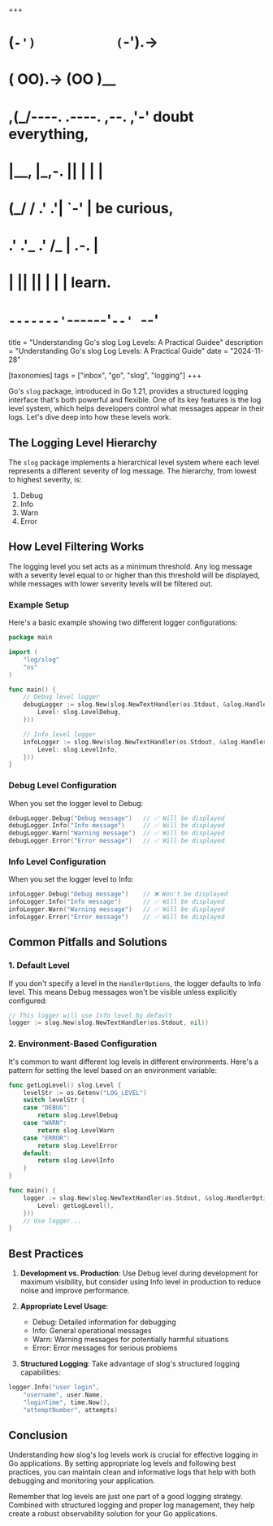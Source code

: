 +++
#   (`-')           (`-').->
#   ( OO).->        (OO )__
# ,(_/----. .----. ,--. ,'-' doubt everything,
# |__,    |\_,-.  ||  | |  |
#  (_/   /    .' .'|  `-'  | be curious,
#  .'  .'_  .'  /_ |  .-.  |
# |       ||      ||  | |  | learn.
# `-------'`------'`--' `--'

title = "Understanding Go's slog Log Levels: A Practical Guidee"
description = "Understanding Go's slog Log Levels: A Practical Guide"
date = "2024-11-28"

[taxonomies]
tags = ["inbox", "go", "slog", "logging"]
+++


Go's `slog` package, introduced in Go 1.21, provides a structured logging interface that's both powerful and flexible. One of its key features is the log level system, which helps developers control what messages appear in their logs. Let's dive deep into how these levels work.

## The Logging Level Hierarchy

The `slog` package implements a hierarchical level system where each level represents a different severity of log message. The hierarchy, from lowest to highest severity, is:

1. Debug
2. Info
3. Warn
4. Error

## How Level Filtering Works

The logging level you set acts as a minimum threshold. Any log message with a severity level equal to or higher than this threshold will be displayed, while messages with lower severity levels will be filtered out.

### Example Setup

Here's a basic example showing two different logger configurations:

```go
package main

import (
    "log/slog"
    "os"
)

func main() {
    // Debug level logger
    debugLogger := slog.New(slog.NewTextHandler(os.Stdout, &slog.HandlerOptions{
        Level: slog.LevelDebug,
    }))

    // Info level logger
    infoLogger := slog.New(slog.NewTextHandler(os.Stdout, &slog.HandlerOptions{
        Level: slog.LevelInfo,
    }))
}
```

### Debug Level Configuration

When you set the logger level to Debug:

```go
debugLogger.Debug("Debug message")   // ✅ Will be displayed
debugLogger.Info("Info message")     // ✅ Will be displayed
debugLogger.Warn("Warning message")  // ✅ Will be displayed
debugLogger.Error("Error message")   // ✅ Will be displayed
```

### Info Level Configuration

When you set the logger level to Info:

```go
infoLogger.Debug("Debug message")    // ❌ Won't be displayed
infoLogger.Info("Info message")      // ✅ Will be displayed
infoLogger.Warn("Warning message")   // ✅ Will be displayed
infoLogger.Error("Error message")    // ✅ Will be displayed
```

## Common Pitfalls and Solutions

### 1. Default Level

If you don't specify a level in the `HandlerOptions`, the logger defaults to Info level. This means Debug messages won't be visible unless explicitly configured:

```go
// This logger will use Info level by default
logger := slog.New(slog.NewTextHandler(os.Stdout, nil))
```

### 2. Environment-Based Configuration

It's common to want different log levels in different environments. Here's a pattern for setting the level based on an environment variable:

```go
func getLogLevel() slog.Level {
    levelStr := os.Getenv("LOG_LEVEL")
    switch levelStr {
    case "DEBUG":
        return slog.LevelDebug
    case "WARN":
        return slog.LevelWarn
    case "ERROR":
        return slog.LevelError
    default:
        return slog.LevelInfo
    }
}

func main() {
    logger := slog.New(slog.NewTextHandler(os.Stdout, &slog.HandlerOptions{
        Level: getLogLevel(),
    }))
    // Use logger...
}
```

## Best Practices

1. **Development vs. Production**: Use Debug level during development for maximum visibility, but consider using Info level in production to reduce noise and improve performance.

2. **Appropriate Level Usage**:
    - Debug: Detailed information for debugging
    - Info: General operational messages
    - Warn: Warning messages for potentially harmful situations
    - Error: Error messages for serious problems

3. **Structured Logging**: Take advantage of slog's structured logging capabilities:

```go
logger.Info("user login", 
    "username", user.Name,
    "loginTime", time.Now(),
    "attemptNumber", attempts)
```

## Conclusion

Understanding how slog's log levels work is crucial for effective logging in Go applications. By setting appropriate log levels and following best practices, you can maintain clean and informative logs that help with both debugging and monitoring your application.

Remember that log levels are just one part of a good logging strategy. Combined with structured logging and proper log management, they help create a robust observability solution for your Go applications.
